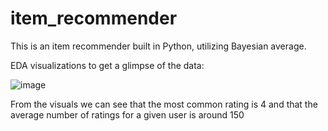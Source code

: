 # item_recommender
This is an item recommender built in Python, utilizing Bayesian average.


EDA visualizations to get a glimpse of the data:

![image](https://user-images.githubusercontent.com/49118489/193823572-62b93156-f0ac-41d3-ad49-9a7de72a4fe1.png)

From the visuals we can see that the most common rating is 4 and that the average number of ratings for a given user is around 150
